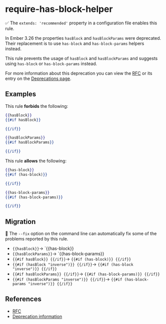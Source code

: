 # require-has-block-helper

:white_check_mark: The `extends: 'recommended'` property in a configuration file enables this rule.

In Ember 3.26 the properties `hasBlock` and `hasBlockParams` were deprecated. Their replacement is to use `has-block` and `has-block-params` helpers instead.

This rule prevents the usage of `hasBlock` and `hasBlockParams` and suggests using `has-block` or `has-block-params` instead.

For more information about this deprecation you can view the [RFC](https://github.com/emberjs/rfcs/blob/master/text/0689-deprecate-has-block.md) or its entry on the [Deprecations page](https://deprecations.emberjs.com/v3.x/#toc_has-block-and-has-block-params).

## Examples

This rule **forbids** the following:

```hbs
{{hasBlock}}
{{#if hasBlock}}

{{/if}}
```

```hbs
{{hasBlockParams}}
{{#if hasBlockParams}}

{{/if}}
```

This rule **allows** the following:

```hbs
{{has-block}}
{{#if (has-block)}}

{{/if}}
```

```hbs
{{has-block-params}}
{{#if (has-block-params)}}

{{/if}}
```

## Migration

:wrench: The `--fix` option on the command line can automatically fix some of the problems reported by this rule.

- `{{hasBlock}}`-> `{{has-block}}
- `{{hasBlockParams}}`-> `{{has-block-params}}
- `{{#if hasBlock}} {{/if}}`-> `{{#if (has-block)}} {{/if}}`
- `{{#if (hasBlock "inverse")}} {{/if}}`-> `{{#if (has-block "inverse")}} {{/if}}`
- `{{#if hasBlockParams}} {{/if}}`-> `{{#if (has-block-params)}} {{/if}}`
- `{{#if (hasBlockParams "inverse")}} {{/if}}`-> `{{#if (has-block-params "inverse")}} {{/if}}`

## References

- [RFC](https://github.com/emberjs/rfcs/blob/master/text/0689-deprecate-has-block.md)
- [Deprecation information](https://deprecations.emberjs.com/v3.x/#toc_has-block-and-has-block-params)
